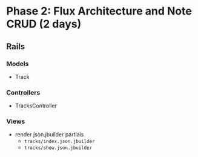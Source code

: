 # Phase 2: Flux Architecture and Note CRUD (2 days)

## Rails
### Models
* Track

### Controllers
* TracksController

### Views
* render json.jbuilder partials
  - `tracks/index.json.jbuilder`
  - `tracks/show.json.jbuilder`
